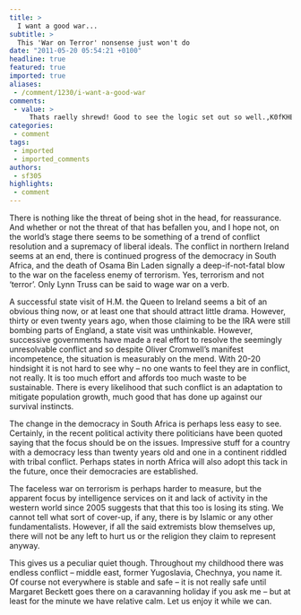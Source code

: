 ```yaml
---
title: >
  I want a good war...
subtitle: >
  This 'War on Terror' nonsense just won't do
date: "2011-05-20 05:54:21 +0100"
headline: true
featured: true
imported: true
aliases:
 - /comment/1230/i-want-a-good-war
comments:
 - value: >
     Thats raelly shrewd! Good to see the logic set out so well.,K0fKHE <a href="http://owmcbzrzklga.com/">owmcbzrzklga</a>
categories:
 - comment
tags:
 - imported
 - imported_comments
authors:
 - sf305
highlights:
 - comment
---
```


There is nothing like the threat of being shot in the head, for reassurance. And whether or not the threat of that has befallen you, and I hope not, on the world’s stage there seems to be something of a trend of conflict resolution and a supremacy of liberal ideals. The conflict in northern Ireland seems at an end, there is continued progress of the democracy in South Africa, and the death of Osama Bin Laden signally a deep-if-not-fatal blow to the war on the faceless enemy of terrorism. Yes, terrorism and not ‘terror’. Only Lynn Truss can be said to wage war on a verb.

A successful state visit of H.M. the Queen to Ireland seems a bit of an obvious thing now, or at least one that should attract little drama. However, thirty or even twenty years ago, when those claiming to be the IRA were still bombing parts of England, a state visit was unthinkable. However, successive governments have made a real effort to resolve the seemingly unresolvable conflict and so despite Oliver Cromwell’s manifest incompetence, the situation is measurably on the mend. With 20-20 hindsight it is not hard to see why – no one wants to feel they are in conflict, not really. It is too much effort and affords too much waste to be sustainable. There is every likelihood that such conflict is an adaptation to mitigate population growth, much good that has done up against our survival instincts.

The change in the democracy in South Africa is perhaps less easy to see. Certainly, in the recent political activity there politicians have been quoted saying that the focus should be on the issues. Impressive stuff for a country with a democracy less than twenty years old and one in a continent riddled with tribal conflict. Perhaps states in north Africa will also adopt this tack in the future, once their democracies are established.

The faceless war on terrorism is perhaps harder to measure, but the apparent focus by intelligence services on it and lack of activity in the western world since 2005 suggests that that this too is losing its sting. We cannot tell what sort of cover-up, if any, there is by Islamic or any other fundamentalists. However, if all the said extremists blow themselves up, there will not be any left to hurt us or the religion they claim to represent anyway.

This gives us a peculiar quiet though. Throughout my childhood there was endless conflict – middle east, former Yugoslavia, Chechnya, you name it. Of course not everywhere is stable and safe – it is not really safe until Margaret Beckett goes there on a caravanning holiday if you ask me – but at least for the minute we have relative calm. Let us enjoy it while we can.
